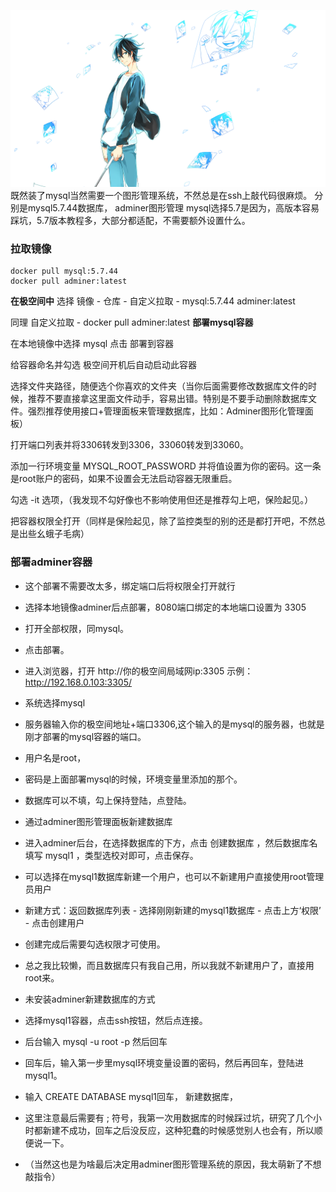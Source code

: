 ![](https://raw.githubusercontent.com/u0w0n/u0w0n/refs/heads/main/%E5%9B%BE%E5%BA%8A/w.png)
既然装了mysql当然需要一个图形管理系统，不然总是在ssh上敲代码很麻烦。
分别是mysql5.7.44数据库， adminer图形管理
mysql选择5.7是因为，高版本容易踩坑，5.7版本教程多，大部分都适配，不需要额外设置什么。
### 拉取镜像
~~~
docker pull mysql:5.7.44
docker pull adminer:latest
~~~
**在极空间中**
 选择 镜像 - 仓库 - 自定义拉取  - mysql:5.7.44 adminer:latest

同理 自定义拉取 - docker pull adminer:latest
**部署mysql容器**

在本地镜像中选择 mysql 点击 部署到容器

给容器命名并勾选 极空间开机后自动启动此容器

选择文件夹路径，随便选个你喜欢的文件夹（当你后面需要修改数据库文件的时候，推荐不要直接拿这里面文件动手，容易出错。特别是不要手动删除数据库文件。强烈推荐使用接口+管理面板来管理数据库，比如：Adminer图形化管理面板）

打开端口列表并将3306转发到3306，33060转发到33060。

添加一行环境变量 MYSQL_ROOT_PASSWORD 并将值设置为你的密码。这一条是root账户的密码，如果不设置会无法启动容器无限重启。

勾选 -it 选项，（我发现不勾好像也不影响使用但还是推荐勾上吧，保险起见。）

把容器权限全打开（同样是保险起见，除了监控类型的别的还是都打开吧，不然总是出些幺蛾子毛病）

### 部署adminer容器

- 这个部署不需要改太多，绑定端口后将权限全打开就行

- 选择本地镜像adminer后点部署，8080端口绑定的本地端口设置为 3305

- 打开全部权限，同mysql。

- 点击部署。

- 进入浏览器，打开 http://你的极空间局域网ip:3305 示例： http://192.168.0.103:3305/

- 系统选择mysql

- 服务器输入你的极空间地址+端口3306,这个输入的是mysql的服务器，也就是刚才部署的mysql容器的端口。

- 用户名是root，

- 密码是上面部署mysql的时候，环境变量里添加的那个。

- 数据库可以不填，勾上保持登陆，点登陆。

- 通过adminer图形管理面板新建数据库

- 进入adminer后台，在选择数据库的下方，点击 创建数据库 ，然后数据库名填写 mysql1 ，类型选校对即可，点击保存。

- 可以选择在mysql1数据库新建一个用户，也可以不新建用户直接使用root管理员用户

- 新建方式：返回数据库列表 - 选择刚刚新建的mysql1数据库 - 点击上方‘权限’ - 点击创建用户

- 创建完成后需要勾选权限才可使用。

- 总之我比较懒，而且数据库只有我自己用，所以我就不新建用户了，直接用root来。

- 未安装adminer新建数据库的方式

- 选择mysql1容器，点击ssh按钮，然后点连接。

- 后台输入 mysql -u root -p 然后回车

- 回车后，输入第一步里mysql环境变量设置的密码，然后再回车，登陆进mysql1。

- 输入 CREATE DATABASE mysql1回车， 新建数据库，

- 这里注意最后需要有 ; 符号，我第一次用数据库的时候踩过坑，研究了几个小时都新建不成功，回车之后没反应，这种犯蠢的时候感觉别人也会有，所以顺便说一下。

- （当然这也是为啥最后决定用adminer图形管理系统的原因，我太萌新了不想敲指令）

